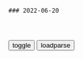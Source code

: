 ```tip
### 2022-06-20
```

<table id="tbc" style="white-space:pre-wrap">
</table>
<button onclick="toggleb()">toggle</button>
<button onclick="loadparse()">loadparse</button>
<br>
<!-- 🌸<br>🍅-　-🍑<hr>🍀 -->
<pre>
<textarea rows="30" cols="100" style="display: none" id="tar">

黄金氏族：成吉思汗的家族
https://mbd.baidu.com/newspage/data/videolanding?nid=sv_5988895521638938410&sourceFrom=pc_feedlist

其成员地位最高，享有种种特q，构成最高统治集团。所有人m和土地皆为此家族的共同财产。

<font size="1" style="color:#DCDCDC">2022-06-20</font>

曲柄滑块和苏格兰轭的性能比较
https://mbd.baidu.com/newspage/data/videolanding?nid=sv_11101396025353605782&sourceFrom=rec

<font size="1" style="color:#DCDCDC">2022-06-20</font>

不可思议的“曲直”模型，旋转倾斜的红色直杆，有趣的现象发生了
https://mbd.baidu.com/newspage/data/videolanding?nid=sv_2259771869834882261&sourceFrom=pc_feedlist

单叶双曲面，双曲抛物面。

<font size="1" style="color:#DCDCDC">2022-06-20</font>

zg曾经的讽刺漫画，真实辛辣，这是可以画出来的吗？
https://mbd.baidu.com/newspage/data/landingsuper?context=%7B%22nid%22%3A%22news_9943305557479005975%22%7D&n_type=-1&p_from=-1

一排冬青树，参差剧可怜。低者才及胸，高者过人肩。月夜微风吹，倩影何翩翩。怪哉园中叟，持剪来裁修。玲珑自然姿，变作矮墙头。枝折叶破碎，白血处处流。
https://pics7.baidu.com/feed/b21bb051f8198618d735929a28c3af798bd4e673.jpeg?token=ba41bc0dcfad5fe62053d6161da83658.jpg

《摇钱树》，四个大字“扩张军备”一出，一切意味尽在不言中。
https://pics2.baidu.com/feed/b3fb43166d224f4a06105fa070d911589922d1b4.jpeg?token=8bf5e3933844f520b6f0648271242b01.jpg

《磨好刀再杀》，画中一个人穿着美国大兵服装，手持磨刀，躲在“和平”盾牌之后，
https://pics6.baidu.com/feed/caef76094b36acaf286a382428f70c1a00e99c1c.jpeg?token=b0601298b69bc6fb9f6e89c167e1b5d7.jpg

《杜甫检讨》，1961年，北京师范大学忽然要批杜甫的《兵车行》，说杜甫分不清正义和非正义“战争”，犯了“思想”错误。
于是华君武就针对此事画了漫画，画中，杜甫一脸愁容地持笔写下一行字：“兵车行乃和平主义思想错误。”
https://pics0.baidu.com/feed/c995d143ad4bd1138464a2e10f8125054afb0574.jpeg?token=3e3049a4366c136a171fccf947e44e4f.jpg

《鸡贵有自知之明图》，上写“公鸡三唱：我不打鸣，太阳就升不起来。”——瞧把它给厉害的。
https://pics6.baidu.com/feed/c2fdfc039245d688a18cf828fdecfc14d31b246c.jpeg?token=fd46377486a6d9c0daa0e32f6f089f5f.jpg

《猫虎同宗》
https://pics6.baidu.com/feed/9c16fdfaaf51f3dea5f02e29c9c071153b2979f1.jpeg?token=0506ddf3e351120205f48a675be075a1.jpg
https://pics4.baidu.com/feed/94cad1c8a786c917007b07299213f1c53bc7575a.jpeg?token=c9801e671ead5c2654451ed5e407185c.jpg

《花朵必须向上》
https://pics1.baidu.com/feed/9f510fb30f2442a7353ce9e98b6d2c41d1130200.jpeg?token=e1fa57f48b2c27d22499af14de9a262b.jpg

揭露讽刺gmd统治，尖锐性十足。

犯行逆，逆行犯
https://pics7.baidu.com/feed/6159252dd42a283400e8403a009b48e015cebf69.jpeg?token=3ddecbf1afa7ea82ffd1fa074288f7bf.jpg

不容分辩的枪毙
https://pics3.baidu.com/feed/2f738bd4b31c870137272e6974511f250608ff61.jpeg?token=1e6992d2e96d8c2810aec3a4533f7d2b.jpg

公对公。手续费，合同，奖金
https://pics2.baidu.com/feed/fd039245d688d43f1771c0a7273053110ff43b47.jpeg?token=ec7069f4b1a8f56b140298e2dbf5964f.jpg

总也跳不出如来佛的掌心。检举信，揭发信。
https://pics7.baidu.com/feed/fc1f4134970a304e0ca8263988e6268cc8175c27.jpeg?token=529a576220ee54f3ba857e34769358b4.jpg

b灭鸟
“这不正能量啊！这是符合sh主义核心价值观的东西吗？这都是万恶的西方资本主义的污蔑！  ”

k涵菱6L
苏修在勋宗后期经济都和军工复合体绑死了，那副算是对我们自己的警钟

　iaoCC12333333
是呀，gmd不好，就行多讽刺，就象现在的美g，他们的总统也整天被怼被讽刺

m香逸航
历史领域爱好者
不能有讽刺，只准有赞扬。

l土坦克
生活领域爱好者
小时候特别喜欢看漫画，现在特别喜欢看手机。小时候特别开心和过得踏实，现在总是郁闷和时不时焦虑。

<font size="1" style="color:#DCDCDC">2022-06-20</font>

博士认为是人类创造了神明，结果却恰恰相反
https://mbd.baidu.com/newspage/data/videolanding?nid=sv_10416901422227429111&sourceFrom=rec

<font size="1" style="color:#DCDCDC">2022-06-20</font>

为什么以前的反派如此有魅力？不是剧情杀都不知道怎么输！
https://mbd.baidu.com/newspage/data/videolanding?nid=sv_1798095664026408108&sourceFrom=pc_feedlist

<font size="1" style="color:#DCDCDC">2022-06-20</font>

</textarea>
</pre>
<!-- 🍀<br>🍑-　-🍅<hr>🌸 -->

```note
```

<link
  rel="stylesheet"
  href="https://cdn.jsdelivr.net/npm/@fancyapps/ui/dist/fancybox.css"
/>
<script src="https://cdn.jsdelivr.net/npm/@fancyapps/ui@4.0/dist/fancybox.umd.js"></script>

<script type="text/javascript">

var __urlRegex = /(\b(https?|ftp|file):\/\/[-A-Z0-9+&@#\/%?=~_|!:,.;]*[-A-Z0-9+&@#\/%=~_|])/ig;
var __imgRegex = /\.(?:jpe?g|gif|png|webp)$/i;

loadparse();

function parseURL($string){

    var exp = __urlRegex;
    return $string.replace(exp,function(match){
            __imgRegex.lastIndex=0;
            if(__imgRegex.test(match)){
                return '<a data-fancybox="gallery" href="' + match.replace("/p=700", "")
                 + '"><img src="' + match.replace("/p=700", "/p=160x200")+'" width="64"></a>';
            }
            else{
                return '<a href="' + match + '" target="_blank">' + match + '</a>';
            }
        }
    );
}

function loadparse() {
  tbc.innerHTML = parseURL(tar.value);
}

function toggleb() {
  var x = document.getElementById("tar");
  if (x.style.display === "none") {
    x.style.display = "";
  } else {
    x.style.display = "none";
  }
}

</script>
